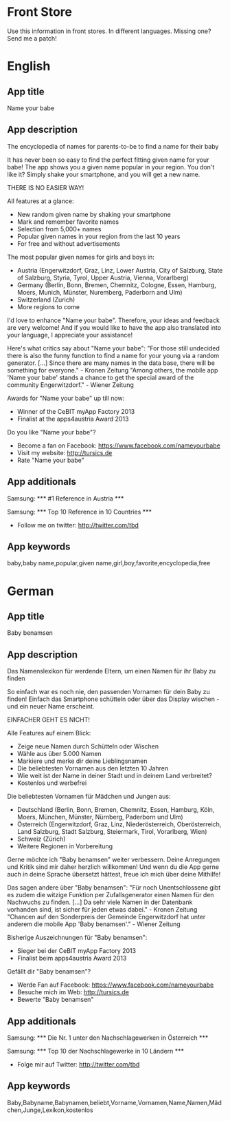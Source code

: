 ﻿Front Store
===========

Use this information in front stores. In different languages. Missing one? Send me a patch!

English
=======

App title
---------

Name your babe

App description
---------------

The encyclopedia of names for parents-to-be to find a name for their baby

It has never been so easy to find the perfect fitting given name for your babe! The app shows you a given name popular in your region. You don't like it? Simply shake your smartphone, and you will get a new name.

THERE IS NO EASIER WAY!

All features at a glance:
- New random given name by shaking your smartphone
- Mark and remember favorite names
- Selection from 5,000+ names
- Popular given names in your region from the last 10 years
- For free and without advertisements

The most popular given names for girls and boys in:
- Austria (Engerwitzdorf, Graz, Linz, Lower Austria, City of Salzburg, State of Salzburg, Styria, Tyrol, Upper Austria, Vienna, Vorarlberg)
- Germany (Berlin, Bonn, Bremen, Chemnitz, Cologne, Essen, Hamburg, Moers, Munich, Münster, Nuremberg, Paderborn and Ulm)
- Switzerland (Zurich)
- More regions to come

I'd love to enhance "Name your babe". Therefore, your ideas and feedback are very welcome! And if you would like to have the app also translated into your language, I appreciate your assistance!

Here's what critics say about "Name your babe":
"For those still undecided there is also the funny function to find a name for your young via a random generator. [...] Since there are many names in the data base, there will be something for everyone." - Kronen Zeitung
"Among others, the mobile app 'Name your babe' stands a chance to get the special award of the community Engerwitzdorf." - Wiener Zeitung

Awards for "Name your babe" up till now:
- Winner of the CeBIT myApp Factory 2013
- Finalist at the apps4austria Award 2013


Do you like "Name your babe"?
- Become a fan on Facebook: https://www.facebook.com/nameyourbabe
- Visit my website: http://tursics.de
- Rate "Name your babe"

App additionals
---------------

Samsung: *** #1 Reference in Austria ***

Samsung: *** Top 10 Reference in 10 Countries ***

- Follow me on twitter: http://twitter.com/tbd

App keywords
------------

baby,baby name,popular,given name,girl,boy,favorite,encyclopedia,free


German
======

App title
---------

Baby benamsen

App description
---------------

Das Namenslexikon für werdende Eltern, um einen Namen für ihr Baby zu finden

So einfach war es noch nie, den passenden Vornamen für dein Baby zu finden! Einfach das Smartphone schütteln oder über das Display wischen - und ein neuer Name erscheint.

EINFACHER GEHT ES NICHT!

Alle Features auf einem Blick:
- Zeige neue Namen durch Schütteln oder Wischen
- Wähle aus über 5.000 Namen
- Markiere und merke dir deine Lieblingsnamen
- Die beliebtesten Vornamen aus den letzten 10 Jahren
- Wie weit ist der Name in deiner Stadt und in deinem Land verbreitet?
- Kostenlos und werbefrei

Die beliebtesten Vornamen für Mädchen und Jungen aus:
- Deutschland (Berlin, Bonn, Bremen, Chemnitz, Essen, Hamburg, Köln, Moers, München, Münster, Nürnberg, Paderborn und Ulm)
- Österreich (Engerwitzdorf, Graz, Linz, Niederösterreich, Oberösterreich, Land Salzburg, Stadt Salzburg, Steiermark, Tirol, Vorarlberg, Wien)
- Schweiz (Zürich)
- Weitere Regionen in Vorbereitung


Gerne möchte ich "Baby benamsen" weiter verbessern. Deine Anregungen und Kritik sind mir daher herzlich willkommen! Und wenn du die App gerne auch in deine Sprache übersetzt hättest, freue ich mich über deine Mithilfe!

Das sagen andere über "Baby benamsen":
"Für noch Unentschlossene gibt es zudem die witzige Funktion per Zufallsgenerator einen Namen für den Nachwuchs zu finden. [...] Da sehr viele Namen in der Datenbank vorhanden sind, ist sicher für jeden etwas dabei." - Kronen Zeitung
"Chancen auf den Sonderpreis der Gemeinde Engerwitzdorf hat unter anderem die mobile App 'Baby benamsen'." - Wiener Zeitung

Bisherige Auszeichnungen für "Baby benamsen":
- Sieger bei der CeBIT myApp Factory 2013
- Finalist beim apps4austria Award 2013

Gefällt dir "Baby benamsen"?
- Werde Fan auf Facebook: https://www.facebook.com/nameyourbabe
- Besuche mich im Web: http://tursics.de
- Bewerte "Baby benamsen"

App additionals
---------------

Samsung: *** Die Nr. 1 unter den Nachschlagewerken in Österreich ***

Samsung: *** Top 10 der Nachschlagewerke in 10 Ländern ***

- Folge mir auf Twitter: http://twitter.com/tbd

App keywords
------------

Baby,Babyname,Babynamen,beliebt,Vorname,Vornamen,Name,Namen,Mädchen,Junge,Lexikon,kostenlos
